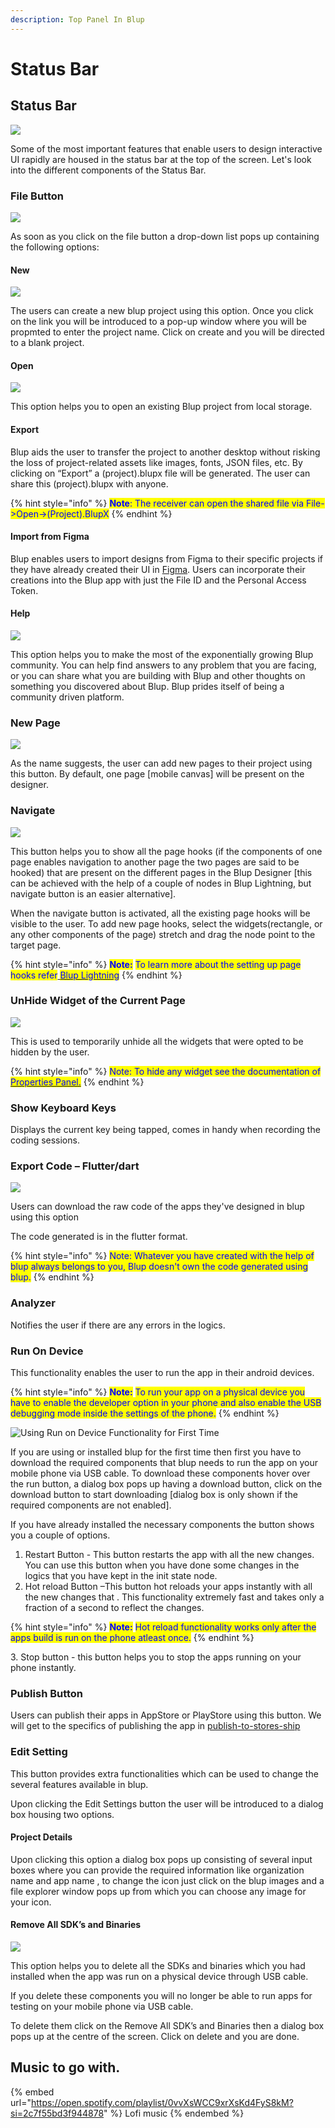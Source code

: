 ```yaml
---
description: Top Panel In Blup
---
```


# Status Bar

## Status Bar

![](../../.gitbook/assets/bd-statusbar.png)

Some of the most important features that enable users to design interactive UI rapidly are housed in the status bar at the top of the screen. Let's look  into the different components of the Status Bar.

### File Button

![](../../.gitbook/assets/bd-filebutton.gif)

As soon as you click on the file button a drop-down list pops up containing the following options:

#### New

![](../../.gitbook/assets/bd-openNewProject.gif)

The users can create a new blup project using this option. Once you click on the link you will be introduced to a pop-up window where you will be propmted to enter the project name. Click on create and you will be directed to a blank project.

#### Open

![](../../.gitbook/assets/bd-loadExistingProject.gif)

This option helps you to open an existing Blup project from local storage.

#### Export

Blup aids the user to transfer the project to another desktop without risking the loss of project-related assets like images, fonts, JSON files, etc. By clicking on “Export” a (project).blupx file will be generated. The user can share this (project).blupx with anyone.

{% hint style="info" %}
<mark style="color:blue;">**Note**</mark><mark style="color:blue;">: The receiver can open the shared file via File->Open->(Project).BlupX</mark>
{% endhint %}

#### Import from Figma

Blup enables users to import designs from Figma to their specific projects if they have already created their UI in [Figma](https://www.figma.com/). Users can incorporate their creations into the Blup app with just the File ID and the Personal Access Token.

#### Help

![](../../.gitbook/assets/bd-helpCommunity.gif)

This option helps you to make the most of the exponentially growing Blup community. You can help find answers to any problem that you are facing, or you can share what you are building with Blup and other thoughts on something you discovered about Blup. Blup prides itself of being a community driven platform.

### New Page

![](../../.gitbook/assets/bd-createNewPage.gif)

As the name suggests, the user can add new pages to their project using this button. By default, one page \[mobile canvas] will be present on the designer.

### Navigate

![](../../.gitbook/assets/bd-showPageHooks.gif)

This button helps you to show all the page hooks (if the components of one page enables navigation to another page the two pages are said to be hooked) that are present on the different pages in the Blup Designer \[this can be achieved with the help of a couple of nodes in Blup Lightning, but navigate button is an easier alternative].

When the navigate button is activated, all the existing page hooks will be visible to the user. To add new page hooks, select the widgets(rectangle, or any other components of the page) stretch and drag the node point to the target page.&#x20;

{% hint style="info" %}
<mark style="color:blue;">**Note:**</mark> <mark style="color:blue;"></mark><mark style="color:blue;">To learn more about the setting up page hooks refer</mark>[ <mark style="color:blue;">Blup Lightning</mark>](../logics/)
{% endhint %}



### UnHide Widget of the Current Page

![](../../.gitbook/assets/bd-unhideWidgets.gif)

This is used to temporarily unhide all the widgets that were opted to be hidden by the user.

{% hint style="info" %}
<mark style="color:blue;">Note: To hide any widget see the documentation of</mark> [<mark style="color:blue;">Properties Panel.</mark>](properties-panel/)
{% endhint %}



### Show Keyboard Keys

Displays the current key being tapped, comes in handy when recording the coding sessions.

### Export Code – Flutter/dart

![](../../.gitbook/assets/bd-exportCode.gif)

Users can download the raw code of the apps they've designed in blup using this option

The code generated is in the flutter format.

{% hint style="info" %}
<mark style="color:blue;">Note: Whatever you have created with the help of blup always belongs to you, Blup doesn't own the code generated using blup.</mark>&#x20;
{% endhint %}

### Analyzer

Notifies the user if there are any errors in the logics.

### Run On Device

This functionality enables the user to run the app in their android devices.

{% hint style="info" %}
<mark style="color:blue;">**Note:**</mark> <mark style="color:blue;"></mark><mark style="color:blue;">To run your app on a physical device you have to enable the developer option in your phone and also enable the USB debugging mode inside the settings of the phone.</mark>&#x20;
{% endhint %}

![Using Run on Device Functionality for First Time](../../.gitbook/assets/bd-firstTimeRun.gif)

If you are using or installed blup for the first time then first you have to download the required components that blup needs to run the app on your mobile phone via USB cable. To download these components hover over the run button, a dialog box pops up having a download button, click on the download button to start downloading \[dialog box is only shown if the required components are not enabled].

If you have already installed the necessary components the button shows you a couple of options.

1. Restart Button - This button restarts the app with all the new changes. You can use this button when you have done some changes in the logics that you have kept in the init state node.
2. Hot reload Button –This button  hot reloads your apps instantly with all the new changes that . This functionality extremely fast and takes only a fraction of a second to reflect the changes.

{% hint style="info" %}
<mark style="color:blue;">**Note:**</mark> <mark style="color:blue;"></mark><mark style="color:blue;">Hot reload functionality works only after the apps build is run on the phone atleast once.</mark>
{% endhint %}

3\.   Stop button - this button helps you to stop the apps running on your phone instantly.

### Publish Button

Users can publish their apps in AppStore or PlayStore using this button. We will get to the specifics of publishing the app in [publish-to-stores-ship](../publish-to-stores-ship/ "mention")

### Edit Setting

This button provides extra functionalities which can be used to change the several features available in blup.

Upon clicking the Edit Settings button the user will be introduced to a dialog box housing two options.

#### Project Details

Upon clicking this option  a dialog box pops up consisting of several input boxes where you can provide the required information like organization name and app name , to change the icon just click on the blup images and a file explorer window pops up from which you can choose any image for your icon.

#### Remove All SDK’s and Binaries

![](../../.gitbook/assets/bd-deleteRunComponents.gif)

This option helps you to delete all the SDKs and binaries which you had installed when the app was run on a physical device through USB cable.

If you delete these components you will no longer be able to run apps for testing on your mobile phone via USB cable.

To delete them click on the Remove All SDK’s and Binaries then a dialog box pops up at the centre of the screen. Click on delete and you are done.

## Music to go with.

{% embed url="https://open.spotify.com/playlist/0vvXsWCC9xrXsKd4FyS8kM?si=2c7f55bd3f944878" %}
Lofi music
{% endembed %}



